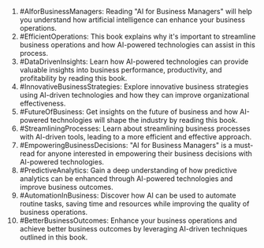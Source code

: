 1. #AIforBusinessManagers: Reading "AI for Business Managers" will help you understand how artificial intelligence can enhance your business operations.
2. #EfficientOperations: This book explains why it's important to streamline business operations and how AI-powered technologies can assist in this process.
3. #DataDrivenInsights: Learn how AI-powered technologies can provide valuable insights into business performance, productivity, and profitability by reading this book.
4. #InnovativeBusinessStrategies: Explore innovative business strategies using AI-driven technologies and how they can improve organizational effectiveness.
5. #FutureOfBusiness: Get insights on the future of business and how AI-powered technologies will shape the industry by reading this book.
6. #StreamliningProcesses: Learn about streamlining business processes with AI-driven tools, leading to a more efficient and effective approach.
7. #EmpoweringBusinessDecisions: "AI for Business Managers" is a must-read for anyone interested in empowering their business decisions with AI-powered technologies.
8. #PredictiveAnalytics: Gain a deep understanding of how predictive analytics can be enhanced through AI-powered technologies and improve business outcomes.
9. #AutomationInBusiness: Discover how AI can be used to automate routine tasks, saving time and resources while improving the quality of business operations.
10. #BetterBusinessOutcomes: Enhance your business operations and achieve better business outcomes by leveraging AI-driven techniques outlined in this book.
